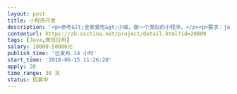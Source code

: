 ```yaml
---                
layout: post       
title: 小程序开发           
description: '<p>参考&lt;全家爱吃&gt;小城，做一个类似的小程序。</p><p>要求：java后台</p><p>工期：1个月</p>'     
contenturl: https://zb.oschina.net/project/detail.html?id=20809      
tags: [Java,微信应用]            
salary: 10000-50000元          
publish_time: '已发布 14 小时'         
start_time: '2018-06-15 11:26:20'           
apply: 20                   
time_range: 30 天              
status: 招募中                  
---                 
```

